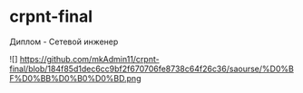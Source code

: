 # crpnt-final
Диплом - Сетевой инженер

![] https://github.com/mkAdmin11/crpnt-final/blob/184f85d1dec6cc9bf2f670706fe8738c64f26c36/saourse/%D0%BF%D0%BB%D0%B0%D0%BD.png

